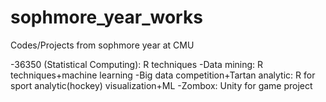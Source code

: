# sophmore_year_works
Codes/Projects from sophmore year at CMU

-36350 (Statistical Computing): R techniques
-Data mining: R techniques+machine learning
-Big data competition+Tartan analytic: R for sport analytic(hockey) visualization+ML
-Zombox: Unity for game project
